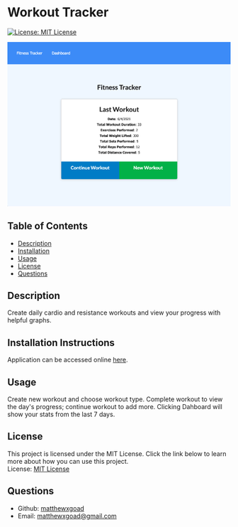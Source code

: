 # Workout Tracker

[![License: MIT License](https://img.shields.io/badge/License-MIT-yellow.svg)](https://opensource.org/licenses/MIT)

![Image of deployed application](./assets/images/fitness-tracker-screenshot.png)

## Table of Contents
- [Description](#description)
- [Installation](#installation)
- [Usage](#usage)
- [License](#license)
- [Questions](#questions)

## Description

Create daily cardio and resistance workouts and view your progress with helpful graphs.

## Installation Instructions

Application can be accessed online [here](#). 

## Usage

Create new workout and choose workout type. Complete workout to view the day's progress; continue workout to add more. Clicking Dahboard will show your stats from the last 7 days. 

## License 

This project is licensed under the MIT License. Click the link below to learn more about how you can use this project.  
License: [MIT License](https://opensource.org/licenses/MIT)

## Questions

* Github: [matthewxgoad](https://github.com/matthewxgoad)  
* Email: [matthewxgoad@gmail.com](mailto:matthewxgoad@gmail.com)
